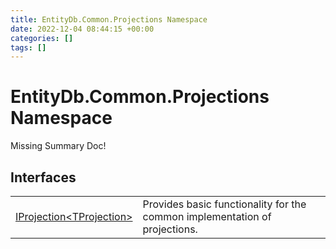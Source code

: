 ```yaml
---
title: EntityDb.Common.Projections Namespace
date: 2022-12-04 08:44:15 +00:00
categories: []
tags: []
---
```


# EntityDb.Common.Projections Namespace
Missing Summary Doc!
## Interfaces
<table><tr><td><a href='dotnet-entitydb-common-projections-iprojection`1'>IProjection&lt;TProjection&gt;</a></td><td>
Provides basic functionality for the common implementation of projections.
</td></tr></table>
